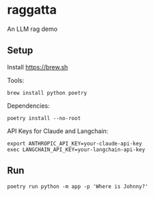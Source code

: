# raggatta

An LLM rag demo

## Setup

Install https://brew.sh

Tools:

```shell
brew install python poetry
```

Dependencies:

```shell
poetry install --no-root
````

API Keys for Claude and Langchain:

```shell
export ANTHROPIC_API_KEY=your-claude-api-key
exec LANGCHAIN_API_KEY=your-langchain-api-key
```

## Run

```shell
poetry run python -m app -p 'Where is Johnny?'
```
